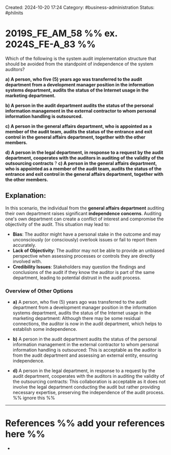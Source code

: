 Created: 2024-10-20 17:24
Category: #business-administration 
Status: #philnits



# 2019S_FE_AM_58 %% ex. 2024S_FE-A_83 %%

Which of the following is the system audit implementation structure that should be avoided from the standpoint of independence of the system auditors? 

**a) A person, who five (5) years ago was transferred to the audit department from a development manager position in the information systems department, audits the status of the Internet usage in the marketing department.** 

**b) A person in the audit department audits the status of the personal information management in the external contractor to whom personal information handling is outsourced.** 

**c) A person in the general affairs department, who is appointed as a member of the audit team, audits the status of the entrance and exit control in the general affairs department, together with the other members.** 

**d) A person in the legal department, in response to a request by the audit department, cooperates with the auditors in auditing of the validity of the outsourcing contracts**
?
**c) A person in the general affairs department, who is appointed as a member of the audit team, audits the status of the entrance and exit control in the general affairs department, together with the other members.** 
## **Explanation:**

In this scenario, the individual from the **general affairs department** auditing their own department raises significant **independence concerns**. Auditing one's own department can create a conflict of interest and compromise the objectivity of the audit. This situation may lead to:

- **Bias**: The auditor might have a personal stake in the outcome and may unconsciously (or consciously) overlook issues or fail to report them accurately.
- **Lack of Objectivity**: The auditor may not be able to provide an unbiased perspective when assessing processes or controls they are directly involved with.
- **Credibility Issues**: Stakeholders may question the findings and conclusions of the audit if they know the auditor is part of the same department, leading to potential distrust in the audit process.

### Overview of Other Options

- **a)** A person, who five (5) years ago was transferred to the audit department from a development manager position in the information systems department, audits the status of the Internet usage in the marketing department: Although there may be some residual connections, the auditor is now in the audit department, which helps to establish some independence.
    
- **b)** A person in the audit department audits the status of the personal information management in the external contractor to whom personal information handling is outsourced: This is acceptable as the auditor is from the audit department and assessing an external entity, ensuring independence.
    
- **d)** A person in the legal department, in response to a request by the audit department, cooperates with the auditors in auditing the validity of the outsourcing contracts: This collaboration is acceptable as it does not involve the legal department conducting the audit but rather providing necessary expertise, preserving the independence of the audit process.
%% ignore this %%
---









# References %% add your references here %%
- 
